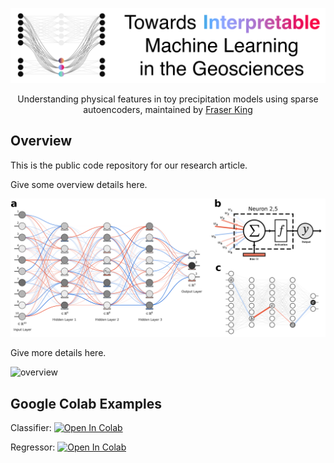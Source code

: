 <div align="center">

![logo](https://github.com/frasertheking/TowardsInterpretability/blob/main/figures/banner.png?raw=true)

Understanding physical features in toy precipitation models using sparse autoencoders, maintained by [Fraser King](https://frasertheking.com/)

</div>

## Overview

This is the public code repository for our research article.

Give some overview details here.

![overview](https://github.com/frasertheking/TowardsInterpretability/blob/main/figures/im1.png?raw=true)

Give more details here.

![overview](https://github.com/frasertheking/TowardsInterpretability/blob/main/figures/im2.png?raw=true)


## Google Colab Examples

Classifier:
[![Open In Colab](https://colab.research.google.com/assets/colab-badge.svg)](https://colab.research.google.com/drive/1lNTkPtO2ZNvSHTR7r03Gu1FqKEdTra30?usp=sharing)

Regressor:
[![Open In Colab](https://colab.research.google.com/assets/colab-badge.svg)](https://colab.research.google.com/drive/1_31ggr3UmPeBC5xsldeYVQ54yoWvyX3r?usp=sharing)
